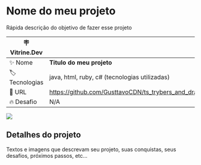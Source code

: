 # Nome do meu projeto

Rápida descrição do objetivo de fazer esse projeto

| :placard: Vitrine.Dev |     |
| -------------  | --- |
| :sparkles: Nome        | **Titulo do meu projeto**
| :label: Tecnologias | java, html, ruby, c# (tecnologias utilizadas)
| :rocket: URL         | https://github.com/GusttavoCDN/ts_trybers_and_dragons
| :fire: Desafio     | N/A

<!-- Inserir imagem com a #vitrinedev ao final do link -->
![](https://images.wallpapersden.com/image/download/dungeons-and-dragons-monster-manual_bGhtamqUmZqaraWkpJRmbmdlrWZlbWU.jpg#vitrinedev)

## Detalhes do projeto

Textos e imagens que descrevam seu projeto, suas conquistas, seus desafios, próximos passos, etc...
